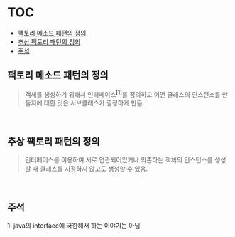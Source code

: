 # TOC

- [팩토리 메소드 패턴의 정의](#팩토리-메소드-패턴의-정의)
- [추상 팩토리 패턴의 정의](#추상-팩토리-패턴의-정의)
- [주석](#주석)

## 팩토리 메소드 패턴의 정의

> 객체를 생성하기 위해서 인터페이스<sup>[[1]](#footnote-1)</sup>를 정의하고 어떤 클래스의 인스턴스를 만들지에 대한 것은 서브클래스가 결정하게 만듬.

<br>

## 추상 팩토리 패턴의 정의

> 인터페이스를 이용하여 서로 연관되어있거나 의존하는 객체의 인스턴스를 생성 할 때 클래스를 지정하지 않고도 생성할 수 있음.

<br>

## 주석

<a id="footnote-1">1.</a> java의 interface에 국한해서 하는 이야기는 아님